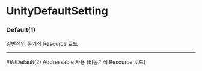 # UnityDefaultSetting


### Default(1)
일반적인 동기식 Resource 로드

---

###Default(2)
Addressable 사용 (비동기식 Resource 로드)
